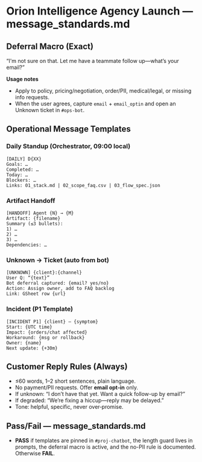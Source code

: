 # Orion Intelligence Agency Launch — message_standards.md

## Deferral Macro (Exact)

“I'm not sure on that. Let me have a teammate follow up—what’s your email?”

**Usage notes**
- Apply to policy, pricing/negotiation, order/PII, medical/legal, or missing info requests.
- When the user agrees, capture `email` + `email_optin` and open an Unknown ticket in `#ops-bot`.

## Operational Message Templates

### Daily Standup (Orchestrator, 09:00 local)
```
[DAILY] D{XX}
Goals: …
Completed: …
Today: …
Blockers: …
Links: 01_stack.md | 02_scope_faq.csv | 03_flow_spec.json
```

### Artifact Handoff
```
[HANDOFF] Agent {N} → {M}
Artifact: {filename}
Summary (≤3 bullets):
1) …
2) …
3) …
Dependencies: …
```

### Unknown → Ticket (auto from bot)
```
[UNKNOWN] {client}:{channel}
User Q: “{text}”
Bot deferral captured: {email? yes/no}
Action: Assign owner, add to FAQ backlog
Link: GSheet row {url}
```

### Incident (P1 Template)
```
[INCIDENT P1] {client} – {symptom}
Start: {UTC time}
Impact: {orders/chat affected}
Workaround: {msg or rollback}
Owner: {name}
Next update: {+30m}
```

## Customer Reply Rules (Always)

- ≤60 words, 1–2 short sentences, plain language.
- No payment/PII requests. Offer **email opt‑in** only.
- If unknown: “I don’t have that yet. Want a quick follow-up by email?”
- If degraded: “We’re fixing a hiccup—reply may be delayed.”
- Tone: helpful, specific, never over‑promise.

## Pass/Fail — message_standards.md

- **PASS** if templates are pinned in `#proj-chatbot`, the length guard lives in prompts, the deferral macro is active, and the no-PII rule is documented. Otherwise **FAIL**.
